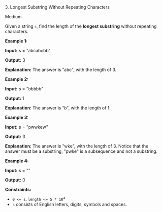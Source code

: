 3\. Longest Substring Without Repeating Characters

Medium

Given a string `s`, find the length of the **longest substring** without repeating characters.

**Example 1:**

**Input:** s = "abcabcbb"

**Output:** 3

**Explanation:** The answer is "abc", with the length of 3.

**Example 2:**

**Input:** s = "bbbbb"

**Output:** 1

**Explanation:** The answer is "b", with the length of 1.

**Example 3:**

**Input:** s = "pwwkew"

**Output:** 3

**Explanation:** The answer is "wke", with the length of 3. Notice that the answer must be a substring, "pwke" is a
subsequence and not a substring.

**Example 4:**

**Input:** s = ""

**Output:** 0

**Constraints:**

* <code>0 <= s.length <= 5 * 10<sup>4</sup></code>
* `s` consists of English letters, digits, symbols and spaces.